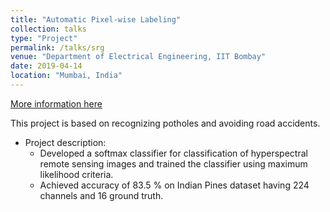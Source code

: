 ```yaml
---
title: "Automatic Pixel-wise Labeling"
collection: talks
type: "Project"
permalink: /talks/srg
venue: "Department of Electrical Engineering, IIT Bombay"
date: 2019-04-14
location: "Mumbai, India"
---
```

[More information here](/images/swati_183070009_ml3.zip)

This project is based on recognizing potholes and avoiding road accidents.
* Project description:
  *  Developed a softmax classifier for classification of hyperspectral remote sensing images and trained the classifier
using maximum likelihood criteria.
  * Achieved accuracy of 83.5 % on Indian Pines dataset having 224 channels and 16 ground truth.

